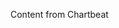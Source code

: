 <!--
name: lab
version : "0.1"
title : "Lab Assignment"
description: "Get learners using Riak in the Chartbeat environment"
coverImage : "https://raw.githubusercontent.com/outlearn-content/chartbeat-riak/master/images/Chartbeat-logo.png"
freshnessDate : 2015-05-19
license : "CC Attribution-ShareAlike 4.0"
-->

<!-- @section, "title": "Getting Started with the Demo" -->

Content from Chartbeat
